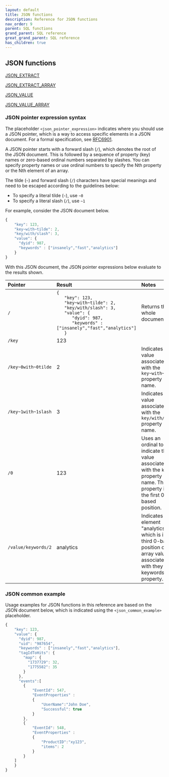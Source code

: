 ```yaml
---
layout: default
title: JSON functions
description: Reference for JSON functions
nav_order: 9
parent: SQL functions
grand_parent: SQL reference
great_grand_parent: SQL reference
has_children: true
---
```


## JSON functions

[JSON_EXTRACT](./json-extract.md)

[JSON_EXTRACT_ARRAY](./json-extract-array.md)

[JSON_VALUE](./json-value.md)

[JSON_VALUE_ARRAY](./json-value-array.md)

### JSON pointer expression syntax

The placeholder `<json_pointer_expression>` indicates where you should use a JSON pointer, which is a way to access specific elements in a JSON document. For a formal specification, see [RFC6901](https://tools.ietf.org/html/rfc6901).

A JSON pointer starts with a forward slash (`/`), which denotes the root of the JSON document. This is followed by a sequence of property (key) names or zero-based ordinal numbers separated by slashes. You can specify property names or use ordinal numbers to specify the Nth property or the Nth element of an array.

The tilde (`~`) and forward slash (`/`) characters have special meanings and need to be escaped according to the guidelines below:

* To specify a literal tilde (`~`), use `~0`
* To specify a literal slash (`/`), use `~1`

For example, consider the JSON document below.

```javascript
{
    "key": 123,
    "key~with~tilde": 2,
    "key/with/slash": 3,
    "value": {
      "dyid": 987,
      "keywords" : ["insanely","fast","analytics"]
    }
}
```

With this JSON document, the JSON pointer expressions below evaluate to the results shown.

| Pointer              | Result                             | Notes           |
| :------------------- | :--------------------------------- | :-------------- |
| `/`                  | `{` <br>`   "key": 123,` <br>`   "key~with~tilde": 2,` <br>`   "key/with/slash": 3,` <br>`   "value": {` <br>`      "dyid": 987,` <br>`      "keywords" : ["insanely","fast","analytics"]` <br>`   }` | Returns the whole document. |
| `/key`               | 123                                |                 |
| `/key~0with~0tilde`  | 2                                  | Indicates the value associated with the `key~with~tilde` property name. |
| `/key~1with~1slash`  | 3                                  | Indicates the value associated with the `key/with/slash` property name. |
| `/0`                 | 123                                | Uses an ordinal to indicate the value associated with the `key` property name. The `key` property is in the first 0-based position.        |
| `/value/keywords/2`  | analytics                          | Indicates the element "analytics", which is in the third 0-based position of the array value associated with they keywords property. |

### JSON common example

Usage examples for JSON functions in this reference are based on the JSON document below, which is indicated using the `<json_common_example>` placeholder.

```javascript
{
    "key": 123,
    "value": {
      "dyid": 987,
      "uid": "987654",
      "keywords" : ["insanely","fast","analytics"],
      "tagIdToHits": {
        "map": {
          "1737729": 32,
          "1775582": 35
        }
      },
      "events":[
        {
            "EventId": 547,
            "EventProperties" :
            {
                "UserName":"John Doe",
                "Successful": true
            }
        },
        {
            "EventId": 548,
            "EventProperties" :
            {
                "ProductID":"xy123",
                "items": 2
            }
        }
    ]
    }
}
```